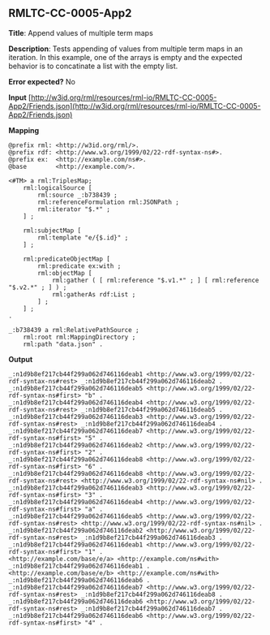 ## RMLTC-CC-0005-App2

**Title**: Append values of multiple term maps

**Description**: Tests appending of values from multiple term maps in an iteration. In this example, one of the arrays is empty and the expected behavior is to concatinate a list with the empty list.

**Error expected?** No

**Input**
 [http://w3id.org/rml/resources/rml-io/RMLTC-CC-0005-App2/Friends.json](http://w3id.org/rml/resources/rml-io/RMLTC-CC-0005-App2/Friends.json)

**Mapping**
```
@prefix rml: <http://w3id.org/rml/>.
@prefix rdf: <http://www.w3.org/1999/02/22-rdf-syntax-ns#>.
@prefix ex:  <http://example.com/ns#>.
@base        <http://example.com/>.

<#TM> a rml:TriplesMap;
    rml:logicalSource [
        rml:source _:b738439 ;
        rml:referenceFormulation rml:JSONPath ;
        rml:iterator "$.*" ;
    ] ;

    rml:subjectMap [
        rml:template "e/{$.id}" ;
    ] ;

    rml:predicateObjectMap [
        rml:predicate ex:with ;
        rml:objectMap [
            rml:gather ( [ rml:reference "$.v1.*" ; ] [ rml:reference "$.v2.*" ; ] ) ;
            rml:gatherAs rdf:List ;
        ] ;
    ] ;
.

_:b738439 a rml:RelativePathSource ;
    rml:root rml:MappingDirectory ;
    rml:path "data.json" .
```

**Output**
```
_:n1d9b8ef217cb44f299a062d746116deab1 <http://www.w3.org/1999/02/22-rdf-syntax-ns#rest> _:n1d9b8ef217cb44f299a062d746116deab2 .
_:n1d9b8ef217cb44f299a062d746116deab5 <http://www.w3.org/1999/02/22-rdf-syntax-ns#first> "b" .
_:n1d9b8ef217cb44f299a062d746116deab4 <http://www.w3.org/1999/02/22-rdf-syntax-ns#rest> _:n1d9b8ef217cb44f299a062d746116deab5 .
_:n1d9b8ef217cb44f299a062d746116deab3 <http://www.w3.org/1999/02/22-rdf-syntax-ns#rest> _:n1d9b8ef217cb44f299a062d746116deab4 .
_:n1d9b8ef217cb44f299a062d746116deab7 <http://www.w3.org/1999/02/22-rdf-syntax-ns#first> "5" .
_:n1d9b8ef217cb44f299a062d746116deab2 <http://www.w3.org/1999/02/22-rdf-syntax-ns#first> "2" .
_:n1d9b8ef217cb44f299a062d746116deab8 <http://www.w3.org/1999/02/22-rdf-syntax-ns#first> "6" .
_:n1d9b8ef217cb44f299a062d746116deab8 <http://www.w3.org/1999/02/22-rdf-syntax-ns#rest> <http://www.w3.org/1999/02/22-rdf-syntax-ns#nil> .
_:n1d9b8ef217cb44f299a062d746116deab3 <http://www.w3.org/1999/02/22-rdf-syntax-ns#first> "3" .
_:n1d9b8ef217cb44f299a062d746116deab4 <http://www.w3.org/1999/02/22-rdf-syntax-ns#first> "a" .
_:n1d9b8ef217cb44f299a062d746116deab5 <http://www.w3.org/1999/02/22-rdf-syntax-ns#rest> <http://www.w3.org/1999/02/22-rdf-syntax-ns#nil> .
_:n1d9b8ef217cb44f299a062d746116deab2 <http://www.w3.org/1999/02/22-rdf-syntax-ns#rest> _:n1d9b8ef217cb44f299a062d746116deab3 .
_:n1d9b8ef217cb44f299a062d746116deab1 <http://www.w3.org/1999/02/22-rdf-syntax-ns#first> "1" .
<http://example.com/base/e/a> <http://example.com/ns#with> _:n1d9b8ef217cb44f299a062d746116deab1 .
<http://example.com/base/e/b> <http://example.com/ns#with> _:n1d9b8ef217cb44f299a062d746116deab6 .
_:n1d9b8ef217cb44f299a062d746116deab7 <http://www.w3.org/1999/02/22-rdf-syntax-ns#rest> _:n1d9b8ef217cb44f299a062d746116deab8 .
_:n1d9b8ef217cb44f299a062d746116deab6 <http://www.w3.org/1999/02/22-rdf-syntax-ns#rest> _:n1d9b8ef217cb44f299a062d746116deab7 .
_:n1d9b8ef217cb44f299a062d746116deab6 <http://www.w3.org/1999/02/22-rdf-syntax-ns#first> "4" .
```

